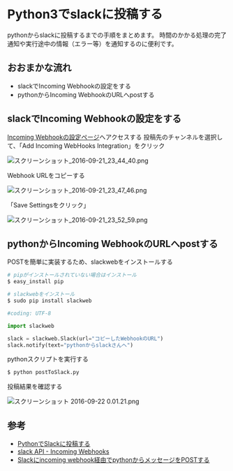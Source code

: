 # Python3でslackに投稿する
pythonからslackに投稿するまでの手順をまとめます。
時間のかかる処理の完了通知や実行途中の情報（エラー等）を通知するのに便利です。

## おおまかな流れ
 - slackでIncoming Webhookの設定をする
 - pythonからIncoming WebhookのURLへpostする

## slackでIncoming Webhookの設定をする

[Incoming Webhookの設定ページ](https://my.slack.com/services/new/incoming-webhook/)へアクセスする
投稿先のチャンネルを選択して、「Add Incoming WebHooks Integration」をクリック

![スクリーンショット_2016-09-21_23_44_40.png](https://qiita-image-store.s3.amazonaws.com/0/113553/f29952c8-69dd-8bbc-f7dd-6614f5f18619.png)

Webhook URLをコピーする

![スクリーンショット_2016-09-21_23_47_46.png](https://qiita-image-store.s3.amazonaws.com/0/113553/5ed1d35a-7de2-9e76-a22b-0852974d492c.png)

「Save Settingsをクリック」

![スクリーンショット_2016-09-21_23_52_59.png](https://qiita-image-store.s3.amazonaws.com/0/113553/fe7b7cda-1fa4-d158-3109-ce6b745526ba.png)

## pythonからIncoming WebhookのURLへpostする

POSTを簡単に実装するため、slackwebをインストールする

``` sh
# pipがインストールされていない場合はインストール
$ easy_install pip

# slackwebをインストール
$ sudo pip install slackweb
```

``` python:postToSlack.py
#coding: UTF-8

import slackweb

slack = slackweb.Slack(url="コピーしたWebhookのURL")
slack.notify(text="pythonからslackさんへ")

```

pythonスクリプトを実行する

``` sh
$ python postToSlack.py
```

投稿結果を確認する

![スクリーンショット 2016-09-22 0.01.21.png](https://qiita-image-store.s3.amazonaws.com/0/113553/f13a99a9-3810-d73b-442b-4ea4532c00fe.png)


## 参考
 - [PythonでSlackに投稿する](http://qiita.com/polikeiji/items/f8fa08331bd4a12f66df])
 - [slack API - Incoming Webhooks](https://api.slack.com/incoming-webhooks)
 - [Slackにincoming webhook経由でpythonからメッセージをPOSTする](http://qiita.com/satoshi03/items/14495bf431b1932cb90b)

